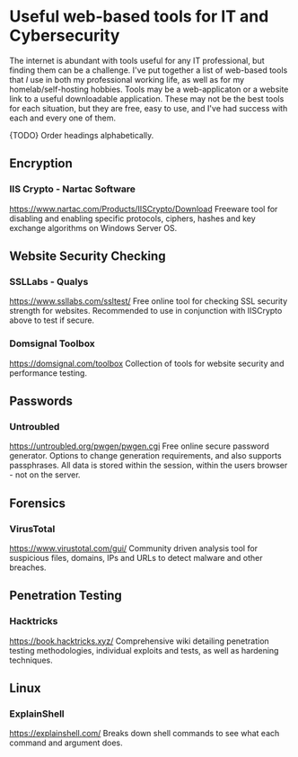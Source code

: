 # Useful web-based tools for IT and Cybersecurity
The internet is abundant with tools useful for any IT professional, but finding them can be a challenge.
I've put together a list of web-based tools that _I_ use in both my professional working life, as well as for my homelab/self-hosting hobbies. 
Tools may be a web-applicaton or a website link to a useful downloadable application. 
These may not be the best tools for each situation, but they are free, easy to use, and I've had success with each and every one of them.

{TODO} Order headings alphabetically. 

## Encryption

### IIS Crypto - Nartac Software
https://www.nartac.com/Products/IISCrypto/Download
Freeware tool for disabling and enabling specific protocols, ciphers, hashes and key exchange algorithms on Windows Server OS.

## Website Security Checking

### SSLLabs - Qualys
https://www.ssllabs.com/ssltest/
Free online tool for checking SSL security strength for websites. Recommended to use in conjunction with IISCrypto above to test if secure. 

### Domsignal Toolbox
https://domsignal.com/toolbox
Collection of tools for website security and performance testing. 

## Passwords

### Untroubled
https://untroubled.org/pwgen/pwgen.cgi
Free online secure password generator. Options to change generation requirements, and also supports passphrases.
All data is stored within the session, within the users browser - not on the server. 

## Forensics

### VirusTotal
https://www.virustotal.com/gui/
Community driven analysis tool for suspicious files, domains, IPs and URLs to detect malware and other breaches.


## Penetration Testing

### Hacktricks
https://book.hacktricks.xyz/
Comprehensive wiki detailing penetration testing methodologies, individual exploits and tests, as well as hardening techniques. 

## Linux

### ExplainShell
https://explainshell.com/
Breaks down shell commands to see what each command and argument does. 
